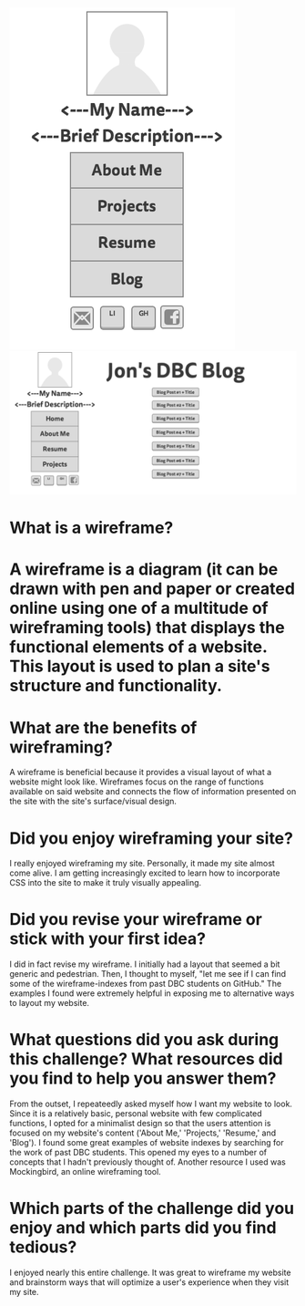 ![wireframe-index](imgs/wireframe-index.png)
![wireframe-blog-index](imgs/wireframe-blog-index.png)

<h1>What is a wireframe?<h1>
A wireframe is a diagram (it can be drawn with pen and paper or created online using one of a multitude of wireframing tools) that displays the functional elements of a website. This layout is used to plan a site's structure and functionality.

<h1>What are the benefits of wireframing?</h1>
A wireframe is beneficial because it provides a visual layout of what a website might look like. Wireframes focus on the range of functions available on said website and connects the flow of information presented on the site with the site's surface/visual design.

<h1>Did you enjoy wireframing your site?</h1>
I really enjoyed wireframing my site. Personally, it made my site almost come alive. I am getting increasingly excited to learn how to incorporate CSS into the site to make it truly visually appealing.

<h1>Did you revise your wireframe or stick with your first idea?</h1>
I did in fact revise my wireframe. I initially had a layout that seemed a bit generic and pedestrian. Then, I thought to myself, "let me see if I can find some of the wireframe-indexes from past DBC students on GitHub." The examples I found were extremely helpful in exposing me to alternative ways to layout my website. 

<h1>What questions did you ask during this challenge? What resources did you find to help you answer them?</h1>
From the outset, I repeateedly asked myself how I want my website to look. Since it is a relatively basic, personal website with few complicated functions, I opted for a minimalist design so that the users attention is focused on my website's content ('About Me,' 'Projects,' 'Resume,' and 'Blog'). I found some great examples of website indexes by searching for the work of past DBC students. This opened my eyes to a number of concepts that I hadn't previously thought of. Another resource I used was Mockingbird, an online wireframing tool.

<h1>Which parts of the challenge did you enjoy and which parts did you find tedious?</h1>
I enjoyed nearly this entire challenge. It was great to wireframe my website and brainstorm ways that will optimize a user's experience when they visit my site.